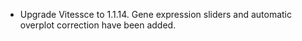 - Upgrade Vitessce to 1.1.14.  Gene expression sliders and automatic overplot correction have been added.